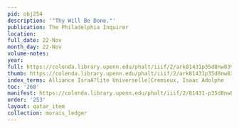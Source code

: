 ```yaml
---
pid: obj254
description: '"Thy Will Be Done."'
publication: The Philadelphia Inquirer
location:
full_date: 22-Nov
month_day: 22-Nov
volume-notes:
year:
full: https://colenda.library.upenn.edu/phalt/iiif/2/ark81431p35d8nw83%2FSHA256E-s7028626--493dc374506cba0a304f6b226ff260499987e7e051ff2ce28cbc5d0ea93a4ef0.jpeg/full/3500,/0/default.jpg
thumb: https://colenda.library.upenn.edu/phalt/iiif/2/ark81431p35d8nw83%2FSHA256E-s7028626--493dc374506cba0a304f6b226ff260499987e7e051ff2ce28cbc5d0ea93a4ef0.jpeg/full/!200,200/0/default.jpg
index_terms: Alliance IsraA?lite Universelle|Cremieux, Isaac Adolphe
toc: '268'
manifest: https://colenda.library.upenn.edu/phalt/iiif/2/81431-p35d8nw83/manifest
order: '253'
layout: qatar_item
collection: morais_ledger
---
```

